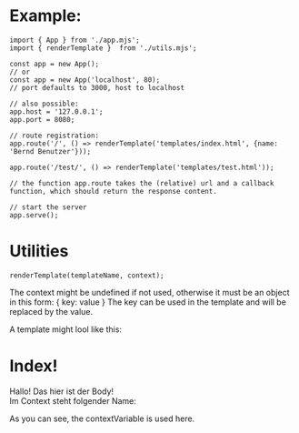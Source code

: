 # Example:

    import { App } from './app.mjs';
    import { renderTemplate }  from './utils.mjs';

    const app = new App();
    // or
    const app = new App('localhost', 80);
    // port defaults to 3000, host to localhost

    // also possible:
    app.host = '127.0.0.1';
    app.port = 8080;

    // route registration:
    app.route('/', () => renderTemplate('templates/index.html', {name: 'Bernd Benutzer'}));

    app.route('/test/', () => renderTemplate('templates/test.html'));

    // the function app.route takes the (relative) url and a callback function, which should return the response content.

    // start the server
    app.serve();

# Utilities

    renderTemplate(templateName, context);

The context might be undefined if not used, otherwise it must be an object in this form:
    { key: value }
The key can be used in the template and will be replaced by the value.

A template might lool like this:
    <h1>Index!</h1>
    Hallo! Das hier ist der Body!<br />
    Im Context steht folgender Name: <!-- contextVariable key -->

As you can see, the contextVariable is used here.
